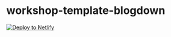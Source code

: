 # workshop-template-blogdown

<!-- Markdown snippet -->
[![Deploy to Netlify](https://www.netlify.com/img/deploy/button.svg)](https://app.netlify.com/start/deploy?repository=https://github.com/rstudio-conf-2020/workshop-template-blogdown)
